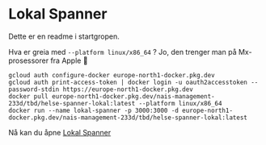# Lokal Spanner

Dette er en readme i startgropen.

Hva er greia med `--platform linux/x86_64` ?
Jo, den trenger man på Mx-prosessorer fra Apple 🤷‍

```
gcloud auth configure-docker europe-north1-docker.pkg.dev
gcloud auth print-access-token | docker login -u oauth2accesstoken --password-stdin https://europe-north1-docker.pkg.dev
docker pull europe-north1-docker.pkg.dev/nais-management-233d/tbd/helse-spanner-lokal:latest --platform linux/x86_64
docker run --name lokal-spanner -p 3000:3000 -d europe-north1-docker.pkg.dev/nais-management-233d/tbd/helse-spanner-lokal:latest
```

Nå kan du åpne [Lokal Spanner](http://localhost:3000)